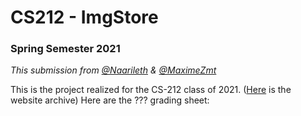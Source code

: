 # CS212 - ImgStore
### Spring Semester 2021
*This submission from [@Naarileth](https://github.com/Naarileth) & [@MaximeZmt](https://github.com/MaximeZmt)*

This is the project realized for the CS-212 class of 2021. ([Here](https://progos.epfl.ch/projet/) is the website archive)
Here are the ??? grading sheet: